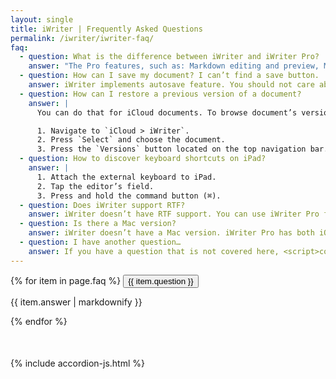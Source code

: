 ```yaml
---
layout: single
title: iWriter | Frequently Asked Questions
permalink: /iwriter/iwriter-faq/
faq:
  - question: What is the difference between iWriter and iWriter Pro?
    answer: "The Pro features, such as: Markdown editing and preview, Math formula support, and many others."
  - question: How can I save my document? I can’t find a save button.
    answer: iWriter implements autosave feature. You should not care about document saving. All changes are saved automatically.
  - question: How can I restore a previous version of a document?
    answer: |
      You can do that for iCloud documents. To browse document’s versions:

      1. Navigate to `iCloud > iWriter`.
      2. Press `Select` and choose the document.
      3. Press the `Versions` button located on the top navigation bar.
  - question: How to discover keyboard shortcuts on iPad?
    answer: |
      1. Attach the external keyboard to iPad.
      2. Tap the editor’s field.
      3. Press and hold the command button (⌘).
  - question: Does iWriter support RTF?
    answer: iWriter doesn’t have RTF support. You can use iWriter Pro for Mac to export your documents as RTF.
  - question: Is there a Mac version?
    answer: iWriter doesn’t have a Mac version. iWriter Pro has both iOS and Mac versions.
  - question: I have another question…
    answer: If you have a question that is not covered here, <script>contact_us("contact us", "iWriter - Feedback")</script> and we’ll answer as best as we can. We take a break on the weekends, but during weekdays we aim to reply within 1–2 business days. Please note that the more detailed your description is, the quicker and better we can answer. The device model, correct app name, OS version, or screenshots will also help a lot.
---
```


<link href="/assets/styles.css" rel="stylesheet" />
<section class="content-floating">
<div class="accordion-wrapper" style="margin-bottom: 50px;">
	{% for item in page.faq %}
        <button class="accordion">{{ item.question }}</button>
        <div class="panel">
            <p>{{ item.answer | markdownify }}</p>
        </div>
	{% endfor %}
</div>
</section>

{% include accordion-js.html %}
